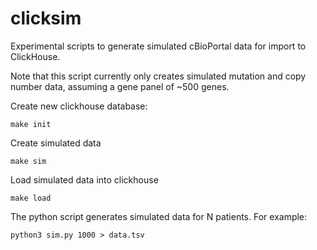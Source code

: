 # clicksim

Experimental scripts to generate simulated cBioPortal data for import to ClickHouse.

Note that this script currently only creates simulated mutation and copy number data,
assuming a gene panel of ~500 genes.

Create new clickhouse database:

    make init

Create simulated data

    make sim

Load simulated data into clickhouse

    make load

The python script generates simulated data for N patients.  For example:

    python3 sim.py 1000 > data.tsv
